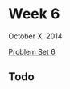 # Week 6
October X, 2014

[Problem Set 6](http://cdn.cs50.net/2015/x/psets/6/pset6/pset6.html)

## Todo

